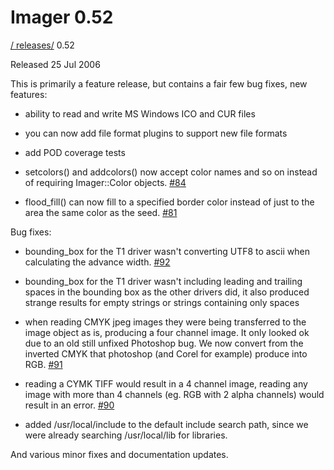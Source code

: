# Imager 0.52

[ / ](..) [releases/](./) 0.52

Released 25 Jul 2006

This is primarily a feature release, but contains a fair few bug fixes, new features:

- ability to read and write MS Windows ICO and CUR files

- you can now add file format plugins to support new file formats

- add POD coverage tests

- setcolors() and addcolors() now accept color names and so on instead of requiring Imager::Color objects. [#84](https://github.com/tonycoz/imager/issues/84)

- flood_fill() can now fill to a specified border color instead of just to the area the same color as the seed. [#81](https://github.com/tonycoz/imager/issues/81)

Bug fixes:

- bounding_box for the T1 driver wasn't converting UTF8 to ascii when calculating the advance width. [#92](https://github.com/tonycoz/imager/issues/92)

- bounding_box for the T1 driver wasn't including leading and trailing spaces in the bounding box as the other drivers did, it also produced strange results for empty strings or strings containing only spaces

- when reading CMYK jpeg images they were being transferred to the image object as is, producing a four channel image. It only looked ok due to an old still unfixed Photoshop bug. We now convert from the inverted CMYK that photoshop (and Corel for example) produce into RGB. [#91](https://github.com/tonycoz/imager/issues/91)

- reading a CYMK TIFF would result in a 4 channel image, reading any image with more than 4 channels (eg. RGB with 2 alpha channels) would result in an error. [#90](https://github.com/tonycoz/imager/issues/90)

- added /usr/local/include to the default include search path, since we were already searching /usr/local/lib for libraries.

And various minor fixes and documentation updates.